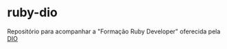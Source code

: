 # ruby-dio

Repositório para acompanhar a "Formação Ruby Developer" oferecida pela [DIO](https://web.dio.me/track/formacao-ruby-developer)

